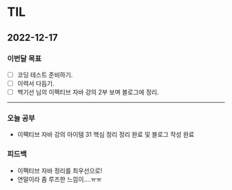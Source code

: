 # TIL

## 2022-12-17


### 이번달 목표

- [ ] 코딩 테스트 준비하기.
- [ ] 이력서 다듬기.
- [ ] 백기선 님의 이펙티브 자바 강의 2부 보며 블로그에 정리.

---


### 오늘 공부

- 이펙티브 자바 강의 아이템 31 핵심 정리 정리 완료 및 블로그 작성 완료

### 피드백

- 이펙티브 자바 정리를 최우선으로!
- 연말이라 좀 루즈한 느낌이....ㅠㅠ
